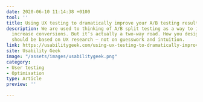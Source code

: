 ```yaml
---
date: 2020-06-10 11:14:38 +0100
tool: ''
title: Using UX testing to dramatically improve your A/B testing results
description: We are used to thinking of A/B split testing as a way to improve UX and
  increase conversions. But it’s actually a two-way road. How you design your tests
  should be based on UX research – not on guesswork and intuition.
link: https://usabilitygeek.com/using-ux-testing-to-dramatically-improve-your-a-b-testing-results/
site: Usability Geek
image: "/assets/images/usabilitygeek.png"
category:
- User testing
- Optimisation
type: Article
preview: ''

---
```

